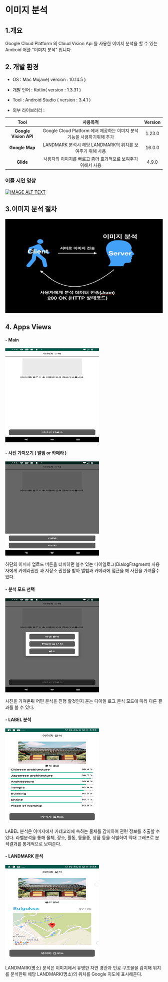 # 이미지 분석

  ## 1.개요

  Google Cloud Platform 의 Cloud Vision Api 를 사용한 이미지 분석을 할 수 있는 Android 어플 "이미지 분석" 입니다.

  ## 2. 개발 환경

  - OS : Mac Mojave( version : 10.14.5 )

  - 개발 언어 : Kotlin( version : 1.3.31 )

  - Tool : Android Studio ( version : 3.4.1 )

  - 외부 라이브러리 :

   |<center>Tool</center>  |<center>사용목적</center>  |<center>Version</center> |
   |:---------------------:|:-----------------------:|:-----------------------:|
   | **Google Vision API**  | Google Cloud Platform 에서 제공하는 이미지 분석기능을 사용하기위해 추가 | 1.23.0 |
   | **Google Map** | LANDMARK 분석시 해당 LANDMARK의 위치를 보여주기 위해 사용 | 16.0.0 |
   | **Glide** | 사용자의 이미지를 빠르고 좀더 효과적으로 보여주기 위해서 사용 | 4.9.0 |

   ### 어플 시연 영상
   [![IMAGE ALT TEXT](https://img.youtube.com/vi/euhvDLVBtgo/0.jpg)](http://www.youtube.com/watch?v=euhvDLVBtgo "어플 시연 영상")


## 3.이미지 분석 절차
  <img width="700px" height="300px" src="./app/src/main/res/drawable/data_analysis.png"></img>

## 4. Apps Views
  #### - Main
  <img width="300px" height="300px" src="./app/src/main/res/drawable/main.png"></img>

  #### - 사진 가져오기 ( 앨범 or 카메라 )
  <img width="300px" height="300px" src="./app/src/main/res/drawable/picture_album.png"></img>

  하단의 이미지 업로드 버튼을 터치하면 볼수 있는 다이얼로그(DialogFragment) 사용자에게 카메라권한 과 저장소 권한을 받아 앨범과 카메라에 접근을 해 사진을 가져올수 있다.

  #### - 분석 모드 선택
  <img width="300px" height="300px" src="./app/src/main/res/drawable/anlaysis_type.png"></img>

  사진을 가져온뒤 어떤 분석을 진행 할것인지 묻는 다이얼 로그 분석 모드에 따라 다른 결과를 볼 수 있다.

  ####  - LABEL 분석
  <img width="300px" height="300px" src="./app/src/main/res/drawable/label_analysis.png"></img>

  LABEL 분석은 이미지에서 카테고리에 속하는 물체를 감지하여 관련 정보를 추출할 수 있다.
  라벨분석을 통해 물체, 장소, 활동, 동물종, 상품 등을 식별하여 막대 그래프로 분석결과를 통계적으로 보여준다.


  ####  - LANDMARK 분석
  <img width="300px" height="300px" src="./app/src/main/res/drawable/landmark_analysis.png"></img>

  LANDMARK(명소) 분석은 이미지에서 유명한 자연 경관과 인공 구조물을 감지해 위치를 분석한뒤 해당 LANDMARK(명소)의 위치를 Google 지도에 표시해준다.
